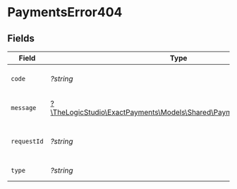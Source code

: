 # PaymentsError404


## Fields

| Field                                                                                                                  | Type                                                                                                                   | Required                                                                                                               | Description                                                                                                            | Example                                                                                                                |
| ---------------------------------------------------------------------------------------------------------------------- | ---------------------------------------------------------------------------------------------------------------------- | ---------------------------------------------------------------------------------------------------------------------- | ---------------------------------------------------------------------------------------------------------------------- | ---------------------------------------------------------------------------------------------------------------------- |
| `code`                                                                                                                 | *?string*                                                                                                              | :heavy_minus_sign:                                                                                                     | Code of the api error.                                                                                                 | payments-not-found-error                                                                                               |
| `message`                                                                                                              | [?\TheLogicStudio\ExactPayments\Models\Shared\PaymentsError404Message](../../Models/Shared/PaymentsError404Message.md) | :heavy_minus_sign:                                                                                                     | Message explaining the error.                                                                                          | No account found.                                                                                                      |
| `requestId`                                                                                                            | *?string*                                                                                                              | :heavy_minus_sign:                                                                                                     | Request identifier in UUID format.                                                                                     | bcc78633-cd09-4e7d-8f3b-d593fdc1439c                                                                                   |
| `type`                                                                                                                 | *?string*                                                                                                              | :heavy_minus_sign:                                                                                                     | Type of the error.                                                                                                     | resource-not-found-error                                                                                               |